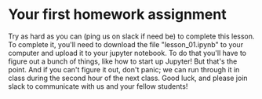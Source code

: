 # Your first homework assignment
Try as hard as you can (ping us on slack if need be) to complete this lesson.  To complete it, you'll need to download the file "lesson_01.ipynb" to your computer and upload it to your jupyter notebook.  To do that you'll have to figure out a bunch of things, like how to start up Jupyter!  But that's the point.  And if you can't figure it out, don't panic; we can run through it in class during the second hour of the next class.  Good luck, and please join slack to communicate with us and your fellow students! 
